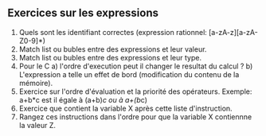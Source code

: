 ## Exercices sur les expressions  

1) Quels sont les identifiant correctes (expression rationnel: \[a-zA-z]\[a-zA-Z0-9]*)
2) Match list ou bubles entre des expressions et leur valeur. 
3) Match list ou bubles entre des expressions et leur type.  
4) Pour le C 
    a) l'ordre d'execution peut il changer le resultat du calcul ?
    b) L'expression a telle un effet de bord (modification du contenu de la mémoire).
5) Exercice sur l'ordre d'évaluation et la priorité des opérateurs. 
Exemple:   a+b*c est il égale à (a+b)*c ou à a+(b*c)
6) Exercice que contient la variable X après cette liste d'instruction.
7) Rangez ces instructions dans l'ordre pour que la variable X contiennne la valeur Z.
